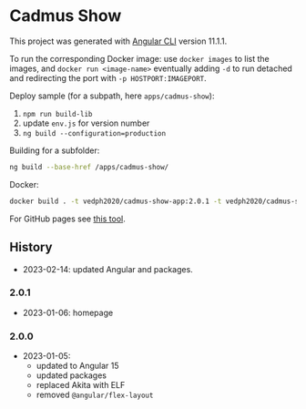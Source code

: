 # Cadmus Show

This project was generated with [Angular CLI](https://github.com/angular/angular-cli) version 11.1.1.

To run the corresponding Docker image: use `docker images` to list the images, and `docker run <image-name>` eventually adding `-d` to run detached and redirecting the port with `-p HOSTPORT:IMAGEPORT`.

Deploy sample (for a subpath, here `apps/cadmus-show`):

1. `npm run build-lib`
2. update `env.js` for version number
3. `ng build --configuration=production`

Building for a subfolder:

```bash
ng build --base-href /apps/cadmus-show/
```

Docker:

```bash
docker build . -t vedph2020/cadmus-show-app:2.0.1 -t vedph2020/cadmus-show-app:latest
```

For GitHub pages see [this tool](https://github.com/angular-schule/angular-cli-ghpages).

## History

- 2023-02-14: updated Angular and packages.

### 2.0.1

- 2023-01-06: homepage

### 2.0.0

- 2023-01-05:
  - updated to Angular 15
  - updated packages
  - replaced Akita with ELF
  - removed `@angular/flex-layout`
